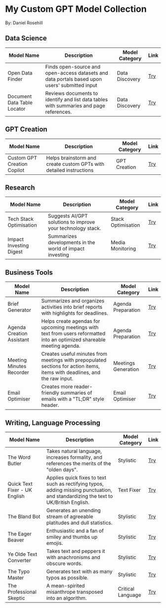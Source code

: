 # My Custom GPT Model Collection

By: Daniel Rosehill

## Data Science

| Model Name                 | Description                                                                                                                               | Model Category  | Link                                                                                             |
|----------------------------|-------------------------------------------------------------------------------------------------------------------------------------------|-----------------|--------------------------------------------------------------------------------------------------|
| Open Data Finder           | Finds open-source and open-access datasets and data portals based upon users' submitted input                                             | Data Discovery  | [Try](https://chatgpt.com/g/g-3iG0XaYeM-open-data-finder)                                        |
| Document Data Table Locator| Reviews documents to identify and list data tables with summaries and page references.                                                    | Data Discovery  | [Try](https://chatgpt.com/g/g-3iG0XaYeM-open-data-finder)                                        |

## GPT Creation

| Model Name                   | Description                                                                                                                               | Model Category | Link                                                                                            |
|------------------------------|-------------------------------------------------------------------------------------------------------------------------------------------|----------------|-------------------------------------------------------------------------------------------------|
| Custom GPT Creation Copilot  | Helps brainstorm and create custom GPTs with detailed instructions                                                                        | GPT Creation   | [Try](https://chatgpt.com/g/g-Sg1Uvkc5e-custom-gpt-creator)                                     |

## Research

| Model Name                 | Description                                                                                                                               | Model Category     | Link                                                                                             |
|----------------------------|-------------------------------------------------------------------------------------------------------------------------------------------|--------------------|--------------------------------------------------------------------------------------------------|
| Tech Stack Optimisation    | Suggests AI/GPT solutions to improve your technology stack.                                                                               | Stack Optimisation | [Try](https://chatgpt.com/g/g-p4gPcrdF2-tech-stack-optimizer)                                    |
| Impact Investing Digest    | Summarizes developments in the world of impact investing                                                                                  | Media Monitoring   | [Try](https://chatgpt.com/g/g-JIhIf4TCa-impact-investing-digest)                                 |

## Business Tools

| Model Name                   | Description                                                                                                                                      | Model Category      | Link                                                                                             |
|------------------------------|--------------------------------------------------------------------------------------------------------------------------------------------------|---------------------|--------------------------------------------------------------------------------------------------|
| Brief Generator              | Summarizes and organizes activities into brief reports with highlights for deadlines.                                                            | Agenda Preparation  | [Try](https://chatgpt.com/g/g-v9bULcFsS-brief-generator)                                         |
| Agenda Creation Assistant    | Helps create agendas for upcoming meetings with text from users reformatted into an optimized shareable meeting agenda.                          | Agenda Preparation  | [Try](https://chatgpt.com/g/g-pz34K5RyA-meeting-agenda-assistant)                                |
| Meeting Minutes Recorder     | Creates useful minutes from meetings with prepopulated sections for action items, items with deadlines, and the raw input.                       | Meetings Generation | [Try](https://chatgpt.com/g/g-VspVSDA3O-meeting-minutes-recorder)                                |
| Email Optimiser              | Creates more reader-friendly summaries of emails with a "TL;DR" style header.                                                                    | Email Optimiser     | [Try](https://chatgpt.com/g/g-IIErWVz2I-email-optimizer)                                         |

## Writing, Language Processing

| Model Name                 | Description                                                                                                                                      | Model Category    | Link                                                                                             |
|----------------------------|--------------------------------------------------------------------------------------------------------------------------------------------------|-------------------|--------------------------------------------------------------------------------------------------|
| The Word Butler            | Takes natural language, increases formality, and references the merits of the "olden days".                                                      | Stylistic         | [Try](https://chatgpt.com/g/g-ZY6Qfoh3T-the-word-butler)                                         |
| Quick Text Fixer - UK English | Applies quick fixes to text such as rectifying typos, adding missing punctuation, and standardizing the text to UK/British English.           | Text Fixer        | [Try](https://chatgpt.com/g/g-9q9Esq0Nk-text-fixer-british-english)                              |
| The Bland Bot              | Generates an unending stream of agreeable platitudes and dull statistics.                                                                        | Stylistic         | [Try](https://chatgpt.com/g/g-9QhuIeFJO-bland-bot)                                               |
| The Eager Beaver           | Enthusiastic and a fan of smiley and thumbs up emojis.                                                                                           | Stylistic         | [Try](https://chatgpt.com/g/g-0EEkIB1hW-the-eager-beaver)                                        |
| Ye Olde Text Converter     | Takes text and peppers it with anachronisms and obscure words.                                                                                   | Stylistic         | [Try](https://chatgpt.com/g/g-fbjpnwBGj-ye-olde-text-converter)                                  |
| The Typo Master            | Generates text with as many typos as possible.                                                                                                   | Stylistic         | [Try](https://chatgpt.com/g/g-C7FFL6OCw-typo-master)                                             |
| The Professional Skeptic   | A mean-spirited misanthrope transposed into an algorithm.                                                                                        | Critical Language | [Try](https://chatgpt.com/g/g-lWV9aFBg2-the-professional-skeptic)                                |
```